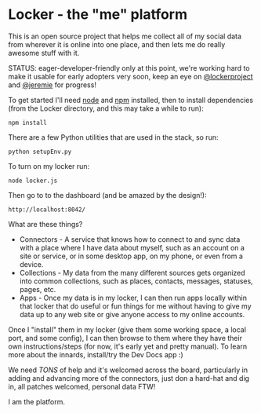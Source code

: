Locker - the "me" platform
======================

This is an open source project that helps me collect all of my social data from wherever it is online into one place, and then lets me do really awesome stuff with it.

STATUS: eager-developer-friendly only at this point, we're working hard to make it usable for early adopters very soon, keep an eye on [@lockerproject](http://twitter.com/lockerproject) and [@jeremie](http://twitter.com/jeremie) for progress! 

To get started I'll need [node](http://nodejs.org/#download) and [npm](https://github.com/isaacs/npm) installed, then to install dependencies (from the Locker directory, and this may take a while to run):

    npm install

There are a few Python utilities that are used in the stack, so run:

    python setupEnv.py

To turn on my locker run:

	node locker.js
	
Then go to to the dashboard (and be amazed by the design!):

	http://localhost:8042/

What are these things?

* Connectors - A service that knows how to connect to and sync data with a place where I have data about myself, such as an account on a site or service, or in some desktop app, on my phone, or even from a device.
* Collections - My data from the many different sources gets organized into common collections, such as places, contacts, messages, statuses, pages, etc.
* Apps - Once my data is in my locker, I can then run apps locally within that locker that do useful or fun things for me without having to give my data up to any web site or give anyone access to my online accounts.

Once I "install" them in my locker (give them some working space, a local port, and some config), I can then browse to them where they have their own instructions/steps (for now, it's early yet and pretty manual).  To learn more about the innards, install/try the Dev Docs app :)

We need *TONS* of help and it's welcomed across the board, particularly in adding and advancing more of the connectors, just don a hard-hat and dig in, all patches welcomed, personal data FTW!

I am the platform.
